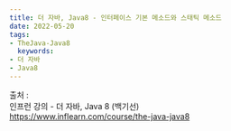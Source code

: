 ```yaml
---
title: 더 자바, Java8 - 인터페이스 기본 메소드와 스태틱 메소드
date: 2022-05-20
tags:
- TheJava-Java8
  keywords:
- 더 자바
- Java8
---
```


출처 :
<br/> 인프런 강의 - 더 자바, Java 8 (백기선)
<br/>https://www.inflearn.com/course/the-java-java8
